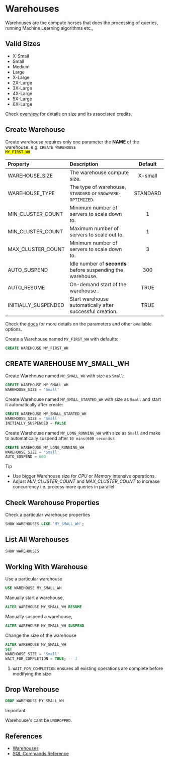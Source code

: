# Warehouses

Warehouses are the compute horses that does the processing of queries, running Machine Learning algorithms etc.,

## Valid Sizes

- X-Small
- Small
- Medium
- Large
- X-Large
- 2X-Large
- 3X-Large
- 4X-Large
- 5X-Large
- 6X-Large

Check [overview](https://docs.snowflake.com/en/user-guide/warehouses-overview) for details on size and its associated credits.

## Create Warehouse

Create warehouse requires only one parameter the **NAME** of the warehouse.
e.g.
<code>CREATE WAREHOUSE <mark>MY_FIRST_WH</mark></code>

| Property            | Description                                                 | Default  |
| :------------------ | :---------------------------------------------------------- | :------: |
| WAREHOUSE_SIZE      | The warehouse compute size.                                 | X-small  |
| WAREHOUSE_TYPE      | The type of warehouse, `STANDARD` or `SNOWPARK-OPTIMIZED`.  | STANDARD |
| MIN_CLUSTER_COUNT   | Minimum number of servers to scale down to.                 |    1     |
| MIN_CLUSTER_COUNT   | Maximum number of servers to scale out to.                  |    1     |
| MAX_CLUSTER_COUNT   | Minimum number of servers to scale down to.                 |    3     |
| AUTO_SUSPEND        | Idle number of **seconds** before suspending the warehouse. |   300    |
| AUTO_RESUME         | On-demand start of the warehouse .                          |   TRUE   |
| INITIALLY_SUSPENDED | Start warehouse automatically after successful creation.    |   TRUE   |

Check the [docs](https://docs.snowflake.com/en/sql-reference/sql/create-warehouse) for more details on
the parameters and other available options.

Create a Warehouse named `MY_FIRST_WH` with defaults:

```sql
CREATE WAREHOUSE MY_FIRST_WH
```

## CREATE WAREHOUSE MY_SMALL_WH

Create Warehouse named `MY_SMALL_WH` with size as `Small`:

```sql
CREATE WAREHOUSE MY_SMALL_WH
WAREHOUSE_SIZE = 'Small'
```

Create Warehouse named `MY_SMALL_STARTED_WH` with size as `Small` and start it automatically after create:

```sql
CREATE WAREHOUSE MY_SMALL_STARTED_WH
WAREHOUSE_SIZE = 'Small'
INITIALLY_SUSPENDED = FALSE
```

Create Warehouse named `MY_LONG_RUNNING_WH` with size as `Small` and make to automatically suspend after `10 mins(600 seconds)`:

```sql
CREATE WAREHOUSE MY_LONG_RUNNING_WH
WAREHOUSE_SIZE = 'Small'
AUTO_SUSPEND = 600
```

> [!TIP]
>
> - Use bigger Warehouse size for _CPU_ or _Memory_ intensive operations.
> - Adjust _MIN_CLUSTER_COUNT_ and _MAX_CLUSTER_COUNT_ to increase concurrency i.e. process more queries in parallel

## Check Warehouse Properties

Check a particular warehouse properties

```sql
SHOW WAREHOUSES LIKE 'MY_SMALL_WH';
```

## List All Warehouses

```sql
SHOW WAREHOUSES
```

## Working With Warehouse

Use a particular warehouse

```sql
USE WAREHOUSE MY_SMALL_WH
```

Manually start a warehouse,

```sql
ALTER WAREHOUSE MY_SMALL_WH RESUME
```

Manually suspend a warehouse,

```sql
ALTER WAREHOUSE MY_SMALL_WH SUSPEND
```

Change the size of the warehouse

```sql
ALTER WAREHOUSE MY_SMALL_WH
SET
WAREHOUSE_SIZE = 'Small'
WAIT_FOR_COMPLETION = TRUE; -- 1
```

1. `WAIT_FOR_COMPLETION` ensures all existing operations are complete before modifying the size

## Drop Warehouse

```sql
DROP WAREHOUSE MY_SMALL_WH
```

> [!IMPORTANT]
>
> Warehouse's cant be `UNDROPPED`.

## References

- [Warehouses](https://docs.snowflake.com/en/user-guide/warehouses)
- [SQL Commands Reference](https://docs.snowflake.com/en/sql-reference/commands-warehouse)
